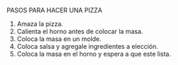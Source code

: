 PASOS PARA HACER UNA PIZZA
1. Amaza la pizza.
2. Calienta el horno antes de colocar la masa.
3. Coloca la masa en un molde.
4. Coloca salsa y agregale ingredientes a elección.
5. Coloca la masa en el horno y espera a que este lista.
